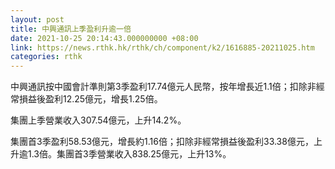 ```yaml
---
layout: post
title: 中興通訊上季盈利升逾一倍
date: 2021-10-25 20:14:43.000000000 +08:00
link: https://news.rthk.hk/rthk/ch/component/k2/1616885-20211025.htm
categories: rthk
---
```


中興通訊按中國會計準則第3季盈利17.74億元人民幣，按年增長近1.1倍；扣除非經常損益後盈利12.25億元，增長1.25倍。

集團上季營業收入307.54億元，上升14.2%。

集團首3季盈利58.53億元，增長約1.16倍；扣除非經常損益後盈利33.38億元，上升逾1.3倍。集團首3季營業收入838.25億元，上升13%。
